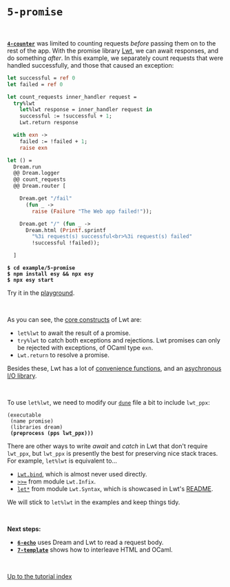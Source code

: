 # `5-promise`

<br>

[**`4-counter`**](../4-counter#files) was limited to counting requests *before*
passing them on to the rest of the app. With the promise library
[Lwt](https://github.com/ocsigen/lwt), we can await responses, and do something
*after*. In this example, we separately count requests that were handled
successfully, and those that caused an exception:

```ocaml
let successful = ref 0
let failed = ref 0

let count_requests inner_handler request =
  try%lwt
    let%lwt response = inner_handler request in
    successful := !successful + 1;
    Lwt.return response

  with exn ->
    failed := !failed + 1;
    raise exn

let () =
  Dream.run
  @@ Dream.logger
  @@ count_requests
  @@ Dream.router [

    Dream.get "/fail"
      (fun _ ->
        raise (Failure "The Web app failed!"));

    Dream.get "/" (fun _ ->
      Dream.html (Printf.sprintf
        "%3i request(s) successful<br>%3i request(s) failed"
        !successful !failed));

  ]
```

<pre><code><b>$ cd example/5-promise</b>
<b>$ npm install esy && npx esy</b>
<b>$ npx esy start</b></code></pre>

Try it in the [playground](http://dream.as/5-promise).

<br>

As you can see, the
[core constructs](https://ocsigen.org/lwt/latest/api/Ppx_lwt) of Lwt are:

- `let%lwt` to await the result of a promise.
- `try%lwt` to catch both exceptions and rejections. Lwt promises can only be
  rejected with exceptions, of OCaml type `exn`.
- `Lwt.return` to resolve a promise.

Besides these, Lwt has a lot of [convenience
functions](https://ocsigen.org/lwt/latest/api/Lwt), and an [asychronous
I/O library](https://ocsigen.org/lwt/latest/api/Lwt_unix).

<!-- TODO Link to read_file and write_file helpers. -->
<!-- TODO Link to Lwt_unix, Lwt_io, Lwt. -->

<br>

To use `let%lwt`, we need to modify our
[`dune`](https://github.com/aantron/dream/blob/master/example/5-promise/dune)
file a bit to include `lwt_ppx`:

<pre><code>(executable
 (name promise)
 (libraries dream)
 <b>(preprocess (pps lwt_ppx)))</b>
</code></pre>

There are other ways to write *await* and *catch* in Lwt that don't require
`lwt_ppx`, but `lwt_ppx` is presently the best for preserving nice stack traces.
For example, `let%lwt` is equivalent to...

- [`Lwt.bind`](https://github.com/ocsigen/lwt/blob/c5f895e35a38df2d06f19fd23bf553129b9e95b3/src/core/lwt.mli#L475),
  which is almost never used directly.
- [`>>=`](https://github.com/ocsigen/lwt/blob/c5f895e35a38df2d06f19fd23bf553129b9e95b3/src/core/lwt.mli#L1395)
  from module `Lwt.Infix`.
- [`let*`](https://github.com/ocsigen/lwt/blob/c5f895e35a38df2d06f19fd23bf553129b9e95b3/src/core/lwt.mli#L1511)
  from module `Lwt.Syntax`, which is showcased in Lwt's
  [README](https://github.com/ocsigen/lwt#readme).

We will stick to `let%lwt` in the examples and keep things tidy.

<br>

**Next steps:**

- [**`6-echo`**](../6-echo#files) uses Dream and Lwt to read a request body.
- [**`7-template`**](../7-template#files) shows how to interleave HTML and
  OCaml.

<br>

[Up to the tutorial index](../#readme)
